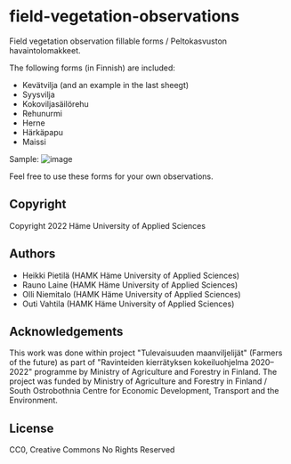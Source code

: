 # field-vegetation-observations
Field vegetation observation fillable forms / Peltokasvuston havaintolomakkeet.

The following forms (in Finnish) are included:

* Kevätvilja (and an example in the last sheegt)
* Syysvilja
* Kokoviljasäilörehu
* Rehunurmi
* Herne
* Härkäpapu
* Maissi

Sample:
![image](https://user-images.githubusercontent.com/60920087/232394767-aaf22b89-5430-433c-8b77-d711af9f8221.png)

Feel free to use these forms for your own observations.

## Copyright

Copyright 2022 Häme University of Applied Sciences

## Authors

* Heikki Pietilä (HAMK Häme University of Applied Sciences)
* Rauno Laine (HAMK Häme University of Applied Sciences)
* Olli Niemitalo (HAMK Häme University of Applied Sciences)
* Outi Vahtila (HAMK Häme University of Applied Sciences)

## Acknowledgements

This work was done within project "Tulevaisuuden maanviljelijät" (Farmers of the future) as part of "Ravinteiden kierrätyksen kokeiluohjelma 2020–2022" programme by Ministry of Agriculture and Forestry in Finland. The project was funded by Ministry of Agriculture and Forestry in Finland / South Ostrobothnia Centre for Economic Development, Transport and the Environment.

## License

CC0, Creative Commons No Rights Reserved
